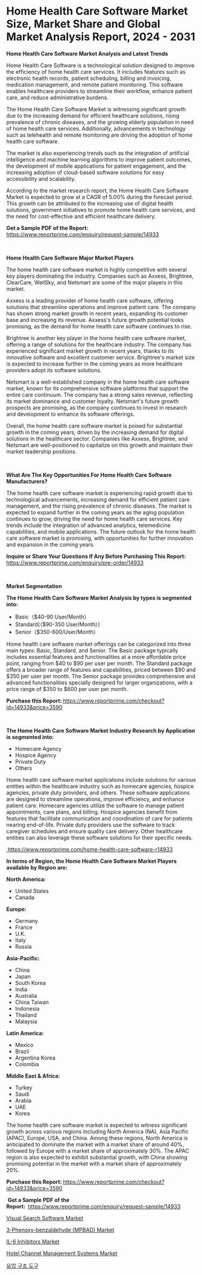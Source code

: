 <p><h1>Home Health Care Software Market Size, Market Share and Global Market Analysis Report, 2024 - 2031</h1></p><p><strong>Home Health Care Software Market Analysis and Latest Trends</strong></p>
<p><p>Home Health Care Software is a technological solution designed to improve the efficiency of home health care services. It includes features such as electronic health records, patient scheduling, billing and invoicing, medication management, and remote patient monitoring. This software enables healthcare providers to streamline their workflow, enhance patient care, and reduce administrative burdens.</p><p>The Home Health Care Software Market is witnessing significant growth due to the increasing demand for efficient healthcare solutions, rising prevalence of chronic diseases, and the growing elderly population in need of home health care services. Additionally, advancements in technology such as telehealth and remote monitoring are driving the adoption of home health care software.</p><p>The market is also experiencing trends such as the integration of artificial intelligence and machine learning algorithms to improve patient outcomes, the development of mobile applications for patient engagement, and the increasing adoption of cloud-based software solutions for easy accessibility and scalability.</p><p>According to the market research report, the Home Health Care Software Market is expected to grow at a CAGR of 5.00% during the forecast period. This growth can be attributed to the increasing use of digital health solutions, government initiatives to promote home health care services, and the need for cost-effective and efficient healthcare delivery.</p></p>
<p><strong>Get a Sample PDF of the Report:&nbsp;</strong> <a href="https://www.reportprime.com/enquiry/request-sample/14933">https://www.reportprime.com/enquiry/request-sample/14933</a></p>
<p>&nbsp;</p>
<p><strong>Home Health Care Software Major Market Players</strong></p>
<p><p>The home health care software market is highly competitive with several key players dominating the industry. Companies such as Axxess, Brightree, ClearCare, WellSky, and Netsmart are some of the major players in this market.</p><p>Axxess is a leading provider of home health care software, offering solutions that streamline operations and improve patient care. The company has shown strong market growth in recent years, expanding its customer base and increasing its revenue. Axxess's future growth potential looks promising, as the demand for home health care software continues to rise.</p><p>Brightree is another key player in the home health care software market, offering a range of solutions for the healthcare industry. The company has experienced significant market growth in recent years, thanks to its innovative software and excellent customer service. Brightree's market size is expected to increase further in the coming years as more healthcare providers adopt its software solutions.</p><p>Netsmart is a well-established company in the home health care software market, known for its comprehensive software platforms that support the entire care continuum. The company has a strong sales revenue, reflecting its market dominance and customer loyalty. Netsmart's future growth prospects are promising, as the company continues to invest in research and development to enhance its software offerings.</p><p>Overall, the home health care software market is poised for substantial growth in the coming years, driven by the increasing demand for digital solutions in the healthcare sector. Companies like Axxess, Brightree, and Netsmart are well-positioned to capitalize on this growth and maintain their market leadership positions.</p></p>
<p>&nbsp;</p>
<p><strong>What Are The Key Opportunities For Home Health Care Software Manufacturers?</strong></p>
<p><p>The home health care software market is experiencing rapid growth due to technological advancements, increasing demand for efficient patient care management, and the rising prevalence of chronic diseases. The market is expected to expand further in the coming years as the aging population continues to grow, driving the need for home health care services. Key trends include the integration of advanced analytics, telemedicine capabilities, and mobile applications. The future outlook for the home health care software market is promising, with opportunities for further innovation and expansion in the coming years.</p></p>
<p><strong>Inquire or Share Your Questions If Any Before Purchasing This Report:</strong> <a href="https://www.reportprime.com/enquiry/pre-order/14933">https://www.reportprime.com/enquiry/pre-order/14933</a></p>
<p>&nbsp;</p>
<p><strong>Market Segmentation</strong></p>
<p><strong>The Home Health Care Software Market Analysis by types is segmented into:</strong></p>
<p><ul><li>Basic（$40-90 User/Month）</li><li>Standard(（$90-350 User/Month）)</li><li>Senior（$350-600/User/Month）</li></ul></p>
<p><p>Home health care software market offerings can be categorized into three main types: Basic, Standard, and Senior. The Basic package typically includes essential features and functionalities at a more affordable price point, ranging from $40 to $90 per user per month. The Standard package offers a broader range of features and capabilities, priced between $90 and $350 per user per month. The Senior package provides comprehensive and advanced functionalities specially designed for larger organizations, with a price range of $350 to $600 per user per month.</p></p>
<p><strong>Purchase this Report:&nbsp;</strong><a href="https://www.reportprime.com/checkout?id=14933&price=3590">https://www.reportprime.com/checkout?id=14933&price=3590</a></p>
<p>&nbsp;</p>
<p><strong>The Home Health Care Software Market Industry Research by Application is segmented into:</strong></p>
<p><ul><li>Homecare Agency</li><li>Hospice Agency</li><li>Private Duty</li><li>Others</li></ul></p>
<p><p>Home health care software market applications include solutions for various entities within the healthcare industry such as homecare agencies, hospice agencies, private duty providers, and others. These software applications are designed to streamline operations, improve efficiency, and enhance patient care. Homecare agencies utilize the software to manage patient appointments, care plans, and billing. Hospice agencies benefit from features that facilitate communication and coordination of care for patients nearing end-of-life. Private duty providers use the software to track caregiver schedules and ensure quality care delivery. Other healthcare entities can also leverage these software solutions for their specific needs.</p></p>
<p><a href="https://www.reportprime.com/home-health-care-software-r14933">&nbsp;https://www.reportprime.com/home-health-care-software-r14933</a></p>
<p><strong>In terms of Region, the Home Health Care Software Market Players available by Region are:</strong></p>
<p>
    <p> <strong> North America: </strong>
        <ul>
            <li>United States</li>
            <li>Canada</li>
        </ul>
        </p> 
    <p> <strong> Europe: </strong>
        <ul>
            <li>Germany</li>
            <li>France</li>
            <li>U.K.</li>
            <li>Italy</li>
            <li>Russia</li>
        </ul>
        </p> 
    <p> <strong> Asia-Pacific: </strong>
        <ul>
            <li>China</li>
            <li>Japan</li>
            <li>South Korea</li>
            <li>India</li>
            <li>Australia</li>
            <li>China Taiwan</li>
            <li>Indonesia</li>
            <li>Thailand</li>
            <li>Malaysia</li>
        </ul>
        </p> 
    <p> <strong> Latin America: </strong>
        <ul>
            <li>Mexico</li>
            <li>Brazil</li>
            <li>Argentina Korea</li>
            <li>Colombia</li>
        </ul>
        </p> 
    <p> <strong> Middle East & Africa: </strong>
        <ul>
            <li>Turkey</li>
            <li>Saudi</li>
            <li>Arabia</li>
            <li>UAE</li>
            <li>Korea</li>
        </ul>
    </p>
    </p>
<p><p>The home health care software market is expected to witness significant growth across various regions including North America (NA), Asia Pacific (APAC), Europe, USA, and China. Among these regions, North America is anticipated to dominate the market with a market share of around 40%, followed by Europe with a market share of approximately 30%. The APAC region is also expected to exhibit substantial growth, with China showing promising potential in the market with a market share of approximately 20%.</p></p>
<p><strong>Purchase this Report: </strong><a href="https://www.reportprime.com/checkout?id=14933&price=3590">https://www.reportprime.com/checkout?id=14933&price=3590</a></p>
<p>&nbsp;<strong>Get a Sample PDF of the Report:&nbsp;&nbsp;</strong><a href="https://www.reportprime.com/enquiry/request-sample/14933">https://www.reportprime.com/enquiry/request-sample/14933</a></p>
<p><strong></strong></p>
<p><p><a href="https://github.com/mhrnetwork1/Market-Research-Report-List-1/blob/main/visual-search-software-market.md">Visual Search Software Market</a></p><p><a href="https://www.linkedin.com/pulse/3-phenoxy-benzaldehyde-mpbad-market-share-new-trends-analysis-z6krc">3-Phenoxy-benzaldehyde (MPBAD) Market</a></p><p><a href="https://www.linkedin.com/pulse/insights-il-6-inhibitors-industry-market-financial-status-yifyc">IL-6 Inhibitors Market</a></p><p><a href="https://github.com/khadijahesham19/Market-Research-Report-List-1/blob/main/hotel-channel-management-systems-market.md">Hotel Channel Management Systems Market</a></p><p><a href="https://medium.com/@belskiraizo_60481/%EC%88%98%EC%82%B0-%EA%B5%AC%EC%A1%B0-%EB%8F%84%EA%B5%AC-%EC%8B%9C%EC%9E%A5-%EC%A0%90%EC%9C%A0%EC%9C%A8-%EA%B7%9C%EB%AA%A8-%EB%8F%99%ED%96%A5-%EC%82%B0%EC%97%85-%EB%B6%84%EC%84%9D-%EB%B3%B4%EA%B3%A0%EC%84%9C-%EC%9D%91%EC%9A%A9-%ED%94%84%EB%A1%9C%EA%B7%B8%EB%9E%A8-%EC%86%8C%EB%B0%A9-%EA%B5%AC%EC%A1%B0-%EB%B0%8F-%EC%95%88%EC%A0%84-%EA%B5%B0%EC%82%AC-%ED%96%89%EB%8F%99-%EB%B3%84-%EC%9C%A0%ED%98%95-%EC%88%98%EC%95%95-%EC%A0%88%EB%8B%A8%EA%B8%B0-%EC%88%98%EC%95%95-%EC%8A%A4%ED%94%84%EB%A0%88%EB%8D%94-%EB%9E%A8-%EA%B8%B0%ED%83%80-%EB%B3%84-%EB%B0%8F-720367a32a80">유압 구조 도구</a></p></p>